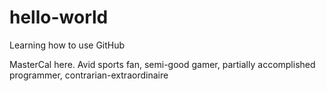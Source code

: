 # hello-world
Learning how to use GitHub

MasterCal here. Avid sports fan, semi-good gamer, partially accomplished programmer, contrarian-extraordinaire
